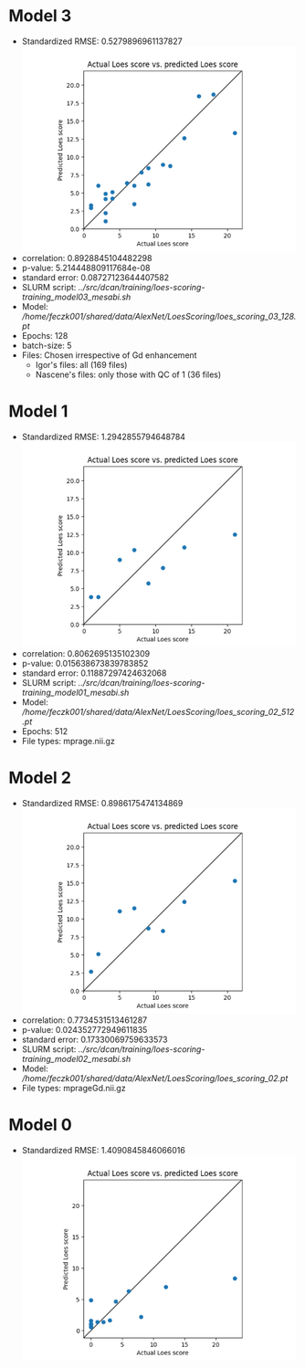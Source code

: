 # Model 3
* Standardized RMSE: 0.5279896961137827
![Model 3](./img/loes_scoring_03_128.png "Model 3")
* correlation:    0.8928845104482298
* p-value:        5.214448809117684e-08
* standard error: 0.08727123644407582
* SLURM script: *../src/dcan/training/loes-scoring-training_model03_mesabi.sh*
* Model: */home/feczk001/shared/data/AlexNet/LoesScoring/loes_scoring_03_128.pt*
* Epochs: 128
* batch-size: 5
* Files: Chosen irrespective of Gd enhancement
  * Igor's files: all (169 files)
  * Nascene's files: only those with QC of 1 (36 files)

# Model 1
* Standardized RMSE: 1.2942855794648784
![Model 1](./img/model02_512.png "Model 0")
* correlation:    0.8062695135102309
* p-value:        0.015638673839783852
* standard error: 0.11887297424632068
* SLURM script: *../src/dcan/training/loes-scoring-training_model01_mesabi.sh*
* Model: */home/feczk001/shared/data/AlexNet/LoesScoring/loes_scoring_02_512.pt*
* Epochs: 512
* File types: mprage.nii.gz

# Model 2
* Standardized RMSE: 0.8986175474134869
![Model 2](./img/model02.png "Model 0")
* correlation:    0.7734531513461287
* p-value:        0.024352772949611835
* standard error: 0.17330069759633573
* SLURM script: *../src/dcan/training/loes-scoring-training_model02_mesabi.sh*
* Model: */home/feczk001/shared/data/AlexNet/LoesScoring/loes_scoring_02.pt*
* File types: mprageGd.nii.gz

# Model 0
* Standardized RMSE: 1.4090845846066016
![Model 0](./img/model0.png "Model 0")
